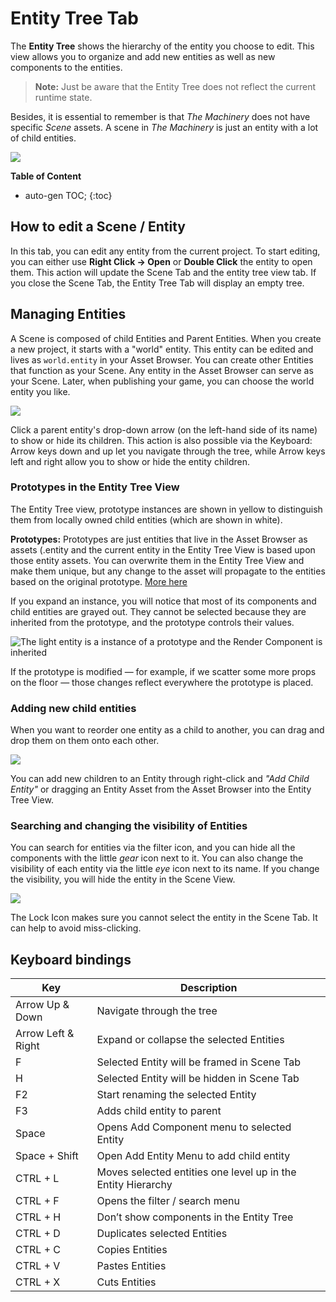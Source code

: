 # **Entity Tree Tab**

The **Entity Tree** shows the hierarchy of the entity you choose to edit. This view allows you to organize and add new entities as well as new components to the entities.



> **Note:**  Just be aware that the Entity Tree does not reflect the current runtime state. 



Besides, it is essential to remember is that *The Machinery* does not have specific *Scene* assets. A scene in *The Machinery* is just an entity with a lot of child entities.

![](https://paper-attachments.dropbox.com/s_688CFE67758A45D845E788E6DA05448A2BCF730C2B07FEF2D06AB18D2C46F736_1625427931504_image.png)

**Table of Content**

* auto-gen TOC;
{:toc}
## How to edit a Scene / Entity

In this tab, you can edit any entity from the current project. To start editing, you can either use **Right Click → Open** or **Double Click** the entity to open them. This action will update the Scene Tab and the entity tree view tab. If you close the Scene Tab, the Entity Tree Tab will display an empty tree.



## Managing Entities
A Scene is composed of child Entities and Parent Entities. When you create a new project, it starts with a "world" entity. This entity can be edited and lives as `world.entity` in your Asset Browser. You can create other Entities that function as your Scene. Any entity in the Asset Browser can serve as your Scene. Later, when publishing your game, you can choose the world entity you like. 

![](https://paper-attachments.dropbox.com/s_688CFE67758A45D845E788E6DA05448A2BCF730C2B07FEF2D06AB18D2C46F736_1625428013195_image.png)


Click a parent entity's drop-down arrow (on the left-hand side of its name) to show or hide its children. This action is also possible via the Keyboard: Arrow keys down and up let you navigate through the tree, while Arrow keys left and right allow you to show or hide the entity children. 

### Prototypes in the Entity Tree View

The Entity Tree view, prototype instances are shown in yellow to distinguish them from locally owned child entities (which are shown in white).

**Prototypes:** Prototypes are just entities that live in the Asset Browser as assets (.entity and the current entity in the Entity Tree View is based upon those entity assets. You can overwrite them in the Entity Tree View and make them unique, but any change to the asset will propagate to the entities based on the original prototype. [More here]({{base_url}}editing_workflows/prototypes.html)

If you expand an instance, you will notice that most of its components and child entities are grayed out. They cannot be selected because they are inherited from the prototype, and the prototype controls their values.

![The light entity is a instance of a prototype and the Render Component is inherited](https://paper-attachments.dropbox.com/s_688CFE67758A45D845E788E6DA05448A2BCF730C2B07FEF2D06AB18D2C46F736_1625428053926_image.png)

If the prototype is modified — for example, if we scatter some more props on the floor — those changes reflect everywhere the prototype is placed.

### Adding new child entities
When you want to reorder one entity as a child to another, you can drag and drop them on them onto each other.

![](https://paper-attachments.dropbox.com/s_688CFE67758A45D845E788E6DA05448A2BCF730C2B07FEF2D06AB18D2C46F736_1625428282189_sort_entity_tree.gif)


You can add new children to an Entity through right-click and *"Add Child Entity"* or dragging an Entity Asset from the Asset Browser into the Entity Tree View.

### Searching and changing the visibility of Entities
You can search for entities via the filter icon, and you can hide all the components with the little *gear* icon next to it. You can also change the visibility of each entity via the little *eye* icon next to its name. If you change the visibility, you will hide the entity in the Scene View.

![](https://paper-attachments.dropbox.com/s_688CFE67758A45D845E788E6DA05448A2BCF730C2B07FEF2D06AB18D2C46F736_1625428346946_image.png)


The Lock Icon makes sure you cannot select the entity in the Scene Tab. It can help to avoid miss-clicking.

## Keyboard bindings

| Key                | Description                                                  |
| ------------------ | ------------------------------------------------------------ |
| Arrow Up & Down    | Navigate through the tree                                    |
| Arrow Left & Right | Expand or collapse the selected Entities                     |
| F                  | Selected Entity will be framed in Scene Tab                  |
| H                  | Selected Entity will be hidden in Scene Tab                  |
| F2                 | Start renaming the selected Entity                           |
| F3                 | Adds child entity to parent                                  |
| Space              | Opens Add Component menu to selected Entity                  |
| Space + Shift      | Open Add Entity Menu to add child entity                     |
| CTRL + L           | Moves selected entities one level up in the Entity Hierarchy |
| CTRL + F           | Opens the filter / search menu                               |
| CTRL + H           | Don’t show components in the Entity Tree                     |
| CTRL + D           | Duplicates selected Entities                                 |
| CTRL + C           | Copies Entities                                              |
| CTRL + V           | Pastes Entities                                              |
| CTRL + X           | Cuts Entities                                                |
